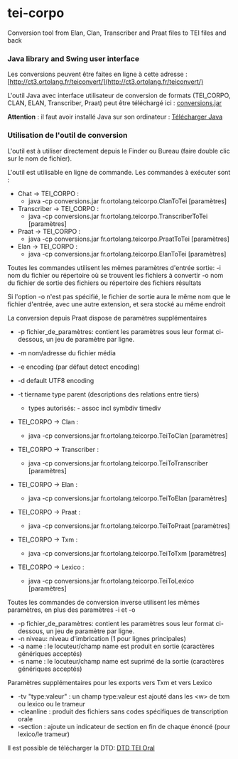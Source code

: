 # tei-corpo
Conversion tool from Elan, Clan, Transcriber and Praat files to TEI files and back

### Java library and Swing user interface

Les conversions peuvent être faites en ligne à cette adresse : [http://ct3.ortolang.fr/teiconvert/](http://ct3.ortolang.fr/teiconvert/)

L'outil Java avec interface utilisateur de conversion de formats (TEI_CORPO, CLAN, ELAN, Transcriber, Praat) peut être téléchargé ici :
[conversions.jar](http://ct3.ortolang.fr/tei-corpo/conversions.jar)

__Attention__ : il faut avoir installé Java sur son ordinateur : [Télécharger Java](http://www.java.com/fr/)

### Utilisation de l'outil de conversion
L'outil est à utiliser directement depuis le Finder ou Bureau (faire double clic sur le nom de fichier).

L'outil est utilisable en ligne de commande. Les commandes à exécuter sont :

  * Chat -> TEI_CORPO :
      * java -cp conversions.jar fr.ortolang.teicorpo.ClanToTei [paramètres]
  * Transcriber -> TEI_CORPO :
      * java -cp conversions.jar fr.ortolang.teicorpo.TranscriberToTei [paramètres]
  * Praat -> TEI_CORPO :
      * java -cp conversions.jar fr.ortolang.teicorpo.PraatToTei [paramètres]
  * Elan -> TEI_CORPO :
      * java -cp conversions.jar fr.ortolang.teicorpo.ElanToTei [paramètres]

Toutes les commandes utilisent les mêmes paramètres d'entrée sortie:
  -i nom du fichier ou répertoire où se trouvent les fichiers à convertir
  -o nom du fichier de sortie des fichiers ou répertoire des fichiers résultats

Si l'option -o n'est pas spécifié, le fichier de sortie aura le même nom que le fichier d'entrée, avec une autre extension, et sera stocké au même endroit

La conversion depuis Praat dispose de paramètres supplémentaires
  * -p fichier_de_paramètres: contient les paramètres sous leur format ci-dessous, un jeu de paramètre par ligne.
  * -m nom/adresse du fichier média
  * -e encoding (par défaut detect encoding)
  * -d default UTF8 encoding
  * -t tiername type parent (descriptions des relations entre tiers)
    * types autorisés: - assoc incl symbdiv timediv


  * TEI_CORPO -> Clan :
      * java -cp conversions.jar fr.ortolang.teicorpo.TeiToClan [paramètres]
  * TEI_CORPO -> Transcriber :
      * java -cp conversions.jar fr.ortolang.teicorpo.TeiToTranscriber [paramètres]
  * TEI_CORPO -> Elan :
      * java -cp conversions.jar fr.ortolang.teicorpo.TeiToElan [paramètres]
  * TEI_CORPO -> Praat :
      * java -cp conversions.jar fr.ortolang.teicorpo.TeiToPraat [paramètres]
  * TEI_CORPO -> Txm :
      * java -cp conversions.jar fr.ortolang.teicorpo.TeiToTxm [paramètres]
  * TEI_CORPO -> Lexico :
      * java -cp conversions.jar fr.ortolang.teicorpo.TeiToLexico [paramètres]

Toutes les commandes de conversion inverse utilisent les mêmes paramètres, en plus des paramètres -i et -o
  * -p fichier_de_paramètres: contient les paramètres sous leur format ci-dessous, un jeu de paramètre par ligne.
  * -n niveau: niveau d'imbrication (1 pour lignes principales)
  * -a name : le locuteur/champ name est produit en sortie (caractères génériques acceptés)
  * -s name : le locuteur/champ name est suprimé de la sortie (caractères génériques acceptés)

Paramètres supplémentaires pour les exports vers Txm et vers Lexico
  * -tv "type:valeur" : un champ type:valeur est ajouté dans les &lt;w&gt; de txm ou lexico ou le trameur
  * -cleanline : produit des fichiers sans codes spécifiques de transcription orale
  * -section : ajoute un indicateur de section en fin de chaque énoncé (pour lexico/le trameur)


Il est possible de télécharger la DTD: [DTD TEI Oral](http://ct3.ortolang.fr/tei-corpo/tei_all.dtd)
